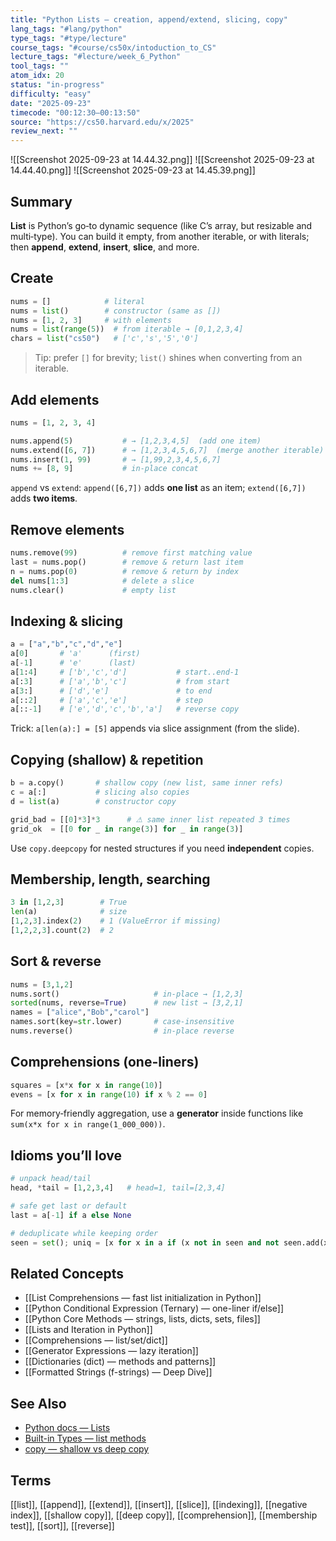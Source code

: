 ```yaml
---
title: "Python Lists — creation, append/extend, slicing, copy"
lang_tags: "#lang/python"
type_tags: "#type/lecture"
course_tags: "#course/cs50x/intoduction_to_CS"
lecture_tags: "#lecture/week_6_Python"
tool_tags: ""
atom_idx: 20
status: "in-progress"
difficulty: "easy"
date: "2025-09-23"
timecode: "00:12:30–00:13:50"
source: "https://cs50.harvard.edu/x/2025"
review_next: ""
---
```


![[Screenshot 2025-09-23 at 14.44.32.png]]
![[Screenshot 2025-09-23 at 14.44.40.png]]
![[Screenshot 2025-09-23 at 14.45.39.png]]

## Summary
**List** is Python’s go‑to dynamic sequence (like C’s array, but resizable and multi‑type). You can build it empty, from another iterable, or with literals; then **append**, **extend**, **insert**, **slice**, and more.

## Create
```python
nums = []            # literal
nums = list()        # constructor (same as [])
nums = [1, 2, 3]     # with elements
nums = list(range(5))  # from iterable → [0,1,2,3,4]
chars = list("cs50")   # ['c','s','5','0']
```
> Tip: prefer `[]` for brevity; `list()` shines when converting from an iterable.

## Add elements
```python
nums = [1, 2, 3, 4]

nums.append(5)           # → [1,2,3,4,5]  (add one item)
nums.extend([6, 7])      # → [1,2,3,4,5,6,7]  (merge another iterable)
nums.insert(1, 99)       # → [1,99,2,3,4,5,6,7]
nums += [8, 9]           # in-place concat
```
`append` vs `extend`: `append([6,7])` adds **one list** as an item; `extend([6,7])` adds **two items**.

## Remove elements
```python
nums.remove(99)          # remove first matching value
last = nums.pop()        # remove & return last item
n = nums.pop(0)          # remove & return by index
del nums[1:3]            # delete a slice
nums.clear()             # empty list
```

## Indexing & slicing
```python
a = ["a","b","c","d","e"]
a[0]       # 'a'      (first)
a[-1]      # 'e'      (last)
a[1:4]     # ['b','c','d']           # start..end-1
a[:3]      # ['a','b','c']           # from start
a[3:]      # ['d','e']               # to end
a[::2]     # ['a','c','e']           # step
a[::-1]    # ['e','d','c','b','a']   # reverse copy
```
Trick: `a[len(a):] = [5]` appends via slice assignment (from the slide).

## Copying (shallow) & repetition
```python
b = a.copy()       # shallow copy (new list, same inner refs)
c = a[:]           # slicing also copies
d = list(a)        # constructor copy

grid_bad = [[0]*3]*3      # ⚠ same inner list repeated 3 times
grid_ok  = [[0 for _ in range(3)] for _ in range(3)]
```
Use `copy.deepcopy` for nested structures if you need **independent** copies.

## Membership, length, searching
```python
3 in [1,2,3]        # True
len(a)              # size
[1,2,3].index(2)    # 1 (ValueError if missing)
[1,2,2,3].count(2)  # 2
```

## Sort & reverse
```python
nums = [3,1,2]
nums.sort()                     # in-place → [1,2,3]
sorted(nums, reverse=True)      # new list → [3,2,1]
names = ["alice","Bob","carol"]
names.sort(key=str.lower)       # case-insensitive
nums.reverse()                  # in-place reverse
```

## Comprehensions (one-liners)
```python
squares = [x*x for x in range(10)]
evens = [x for x in range(10) if x % 2 == 0]
```
For memory‑friendly aggregation, use a **generator** inside functions like `sum(x*x for x in range(1_000_000))`.

## Idioms you’ll love
```python
# unpack head/tail
head, *tail = [1,2,3,4]   # head=1, tail=[2,3,4]

# safe get last or default
last = a[-1] if a else None

# deduplicate while keeping order
seen = set(); uniq = [x for x in a if (x not in seen and not seen.add(x))]
```

## Related Concepts
- [[List Comprehensions — fast list initialization in Python]]
- [[Python Conditional Expression (Ternary) — one-liner if/else]]
- [[Python Core Methods — strings, lists, dicts, sets, files]]
- [[Lists and Iteration in Python]]
- [[Comprehensions — list/set/dict]]
- [[Generator Expressions — lazy iteration]]
- [[Dictionaries (dict) — methods and patterns]]
- [[Formatted Strings (f-strings) — Deep Dive]]

## See Also
- [Python docs — Lists](https://docs.python.org/3/tutorial/datastructures.html#more-on-lists)
- [Built-in Types — list methods](https://docs.python.org/3/library/stdtypes.html#typesseq-list)
- [copy — shallow vs deep copy](https://docs.python.org/3/library/copy.html)

## Terms
[[list]], [[append]], [[extend]], [[insert]], [[slice]], [[indexing]], [[negative index]], [[shallow copy]], [[deep copy]], [[comprehension]], [[membership test]], [[sort]], [[reverse]]

